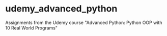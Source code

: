# udemy_advanced_python
Assignments from the Udemy course "Advanced Python: Python OOP with 10 Real World Programs"
